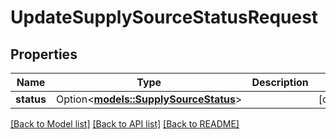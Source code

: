 # UpdateSupplySourceStatusRequest

## Properties

Name | Type | Description | Notes
------------ | ------------- | ------------- | -------------
**status** | Option<[**models::SupplySourceStatus**](SupplySourceStatus.md)> |  | [optional]

[[Back to Model list]](../README.md#documentation-for-models) [[Back to API list]](../README.md#documentation-for-api-endpoints) [[Back to README]](../README.md)


